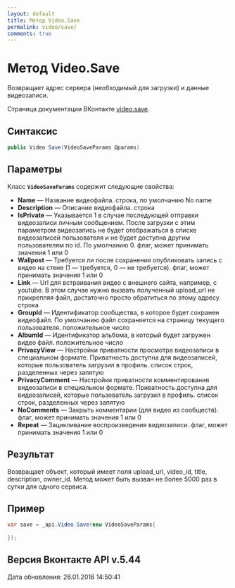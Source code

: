 ```yaml
---
layout: default
title: Метод Video.Save
permalink: video/save/
comments: true
---
```

# Метод Video.Save
Возвращает адрес сервера (необходимый для загрузки) и данные видеозаписи.

Страница документации ВКонтакте [video.save](https://vk.com/dev/video.save).

## Синтаксис
``` csharp
public Video Save(VideoSaveParams @params)
```

## Параметры
Класс **`VideoSaveParams`** содержит следующие свойства:

+ **Name** — Название видеофайла. строка, по умолчанию No name
+ **Description** — Описание видеофайла. строка
+ **IsPrivate** — Указывается 1 в случае последующей отправки видеозаписи личным сообщением. После загрузки с этим параметром видеозапись не будет отображаться в списке видеозаписей пользователя и не будет доступна другим пользователям по id. По умолчанию 0. флаг, может принимать значения 1 или 0
+ **Wallpost** — Требуется ли после сохранения опубликовать запись с видео на стене (1 — требуется, 0 — не требуется). флаг, может принимать значения 1 или 0
+ **Link** — Url для встраивания видео с внешнего сайта, например, с youtube. В этом случае нужно вызвать полученный upload_url не прикрепляя файл, достаточно просто обратиться по этому адресу. строка
+ **GroupId** — Идентификатор сообщества, в которое будет сохранен видеофайл. По умолчанию файл сохраняется на страницу текущего пользователя. положительное число
+ **AlbumId** — Идентификатор альбома, в который будет загружен видео файл. положительное число
+ **PrivacyView** — Настройки приватности просмотра видеозаписи в специальном формате. Приватность доступна для видеозаписей, которые пользователь загрузил в профиль. список строк, разделенных через запятую
+ **PrivacyComment** — Настройки приватности комментирования видеозаписи в специальном формате. 
Приватность доступна для видеозаписей, которые пользователь загрузил в профиль. список строк, разделенных через запятую
+ **NoComments** — Закрыть комментарии (для видео из сообществ). флаг, может принимать значения 1 или 0
+ **Repeat** — Зацикливание воспроизведения видеозаписи. флаг, может принимать значения 1 или 0

## Результат
Возвращает объект, который имеет поля upload_url, video_id, title, description, owner_id. 
Метод может быть вызван не более 5000 раз в сутки для одного сервиса.

## Пример
``` csharp
var save = _api.Video.Save(new VideoSaveParams{
	
});
```

## Версия Вконтакте API v.5.44
Дата обновления: 26.01.2016 14:50:41
